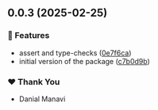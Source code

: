 ## 0.0.3 (2025-02-25)


### 🚀 Features

- assert and type-checks ([0e7f6ca](https://github.com/DManavi/guardx/commit/0e7f6ca))
- initial version of the package ([c7b0d9b](https://github.com/DManavi/guardx/commit/c7b0d9b))

### ❤️  Thank You

- Danial Manavi